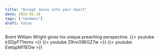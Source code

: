 ```yaml
---
title: "Accept Jesus into your heart"
date: 2015-01-18
tags: ["sermons"]
draft: false
---
```

Brent William Wright gives his unique preaching perspective.
{{< youtube kSDjyF71mms >}}
{{< youtube Z9vvO9EGZ7w >}}
{{< youtube EwtqpM11EOw >}}